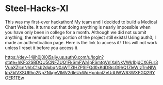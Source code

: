 # Steel-Hacks-XI
This was my first-ever hackathon!
My team and I decided to build a Medical Chart Website.
It turns out that doing anything is nearly impossible when you have only been in college for a month.
Although we did not submit anything, the remnant of my portion of the project still exists!
Using auth0, I made an authentication page.
Here is the link to access it!
This will not work unless I reset it before you access it.

https://dev-14jih0j0i0j5aljy.us.auth0.com/u/login?state=hKFo2SBDQU5CNFZUQ1FkSmFWa1pFSmtqVnlXalNkVWk1bjdCX6Fur3VuaXZlcnNhbC1sb2dpbqN0aWTZIHZPSlFQd0xKdDBrcG9hQ1ZIeWIzTmNlWkhZblVXSURho2NpZNkgeVlMV2dleUxWdHpqbnlZeUdUWWR3WXFGQ2RYOER1TEw

